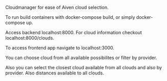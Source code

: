 Cloudmanager for ease of Aiven cloud selection.

To run build containers with docker-compose build,
or simply docker-compose up.

Access backend localhost:8000. For cloud information checkout localhost:8000/clouds.

To access frontend app navigate to localhost:3000. 

You can choose cloud from all available possibilites or filter by provider.

Also you can select the closest cloud available from all clouds and also by provider. Also distances available to all clouds.